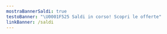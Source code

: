```yaml
---
mostraBannerSaldi: true
testoBanner: "\U0001F525 Saldi in corso! Scopri le offerte"
linkBanner: /saldi
---
```


